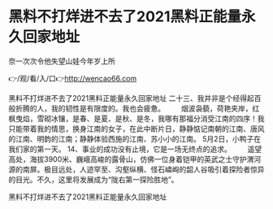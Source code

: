 # 黑料不打烊进不去了2021黑料正能量永久回家地址
奈一次次令他失望山娃今年岁上所

👉/观/看/入/口👉http://wencao66.com

黑料不打烊进不去了2021黑料正能量永久回家地址	二十三、我并非是个经得起百般折腾的人，我的韧性是有限度的。我也会疲惫。
　　烟波袅藐，荷艳夹岸，红枫曳焰，雪砌冰镶，是春、是夏、是秋、是冬，我哪有那福分消受江南的四序！我只能带着我的情思，换身江南的女子，在此中断片日，静静惦记南朝的江南、唐风的江南、明韵的江南；静静体验西施的江南、苏小小的江南。
5月2日，小鸭子在我们家的第一天。
	14、事业的成功没有止境，它是一场无终点的追求。
　　遥望高处，海拔3900米、巍峨高峻的露骨山，仿佛一位身着铠甲的英武之士守护渭河源的南屏。极目远处，人迹罕至、沟壑纵横、怪石嶙峋的韶人谷吸引着探险者惊异的目光。不久，这里将发展成为“陇右第一探险胜地”。

黑料不打烊进不去了2021黑料正能量永久回家地址
